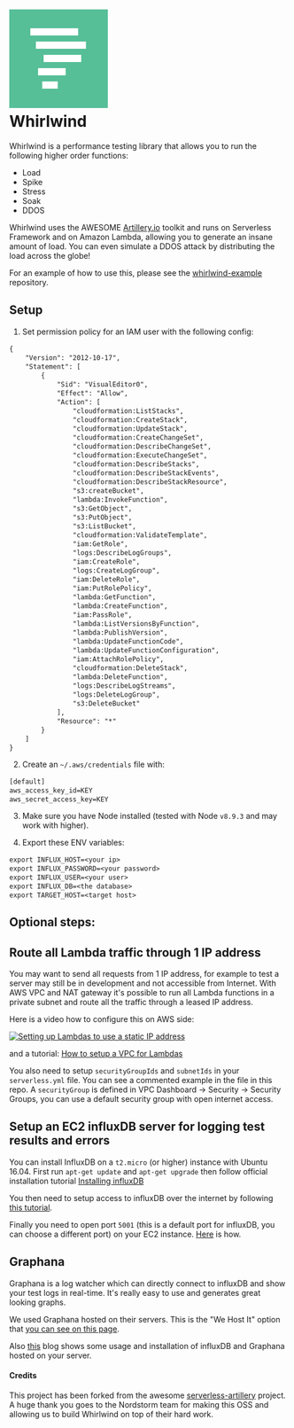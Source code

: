 # ![Whirlwind Logo](./images/whirlwind.svg?sanitize=true) <br/>Whirlwind
 
Whirlwind is a performance testing library that allows you to run the following higher order functions:

* Load
* Spike
* Stress
* Soak
* DDOS

Whirlwind uses the AWESOME [Artillery.io](https://artillery.io) toolkit and runs on Serverless Framework and on Amazon Lambda, allowing you to generate an insane amount of load. You can even simulate a DDOS attack by distributing the load across the globe! 

For an example of how to use this, please see the [whirlwind-example](https://github.com/xolvio/whirlwind-example) repository.

## Setup

1. Set permission policy for an IAM user with the following config:

```
{
    "Version": "2012-10-17",
    "Statement": [
        {
            "Sid": "VisualEditor0",
            "Effect": "Allow",
            "Action": [
                "cloudformation:ListStacks",
                "cloudformation:CreateStack",
                "cloudformation:UpdateStack",
                "cloudformation:CreateChangeSet",
                "cloudformation:DescribeChangeSet",
                "cloudformation:ExecuteChangeSet",
                "cloudformation:DescribeStacks",
                "cloudformation:DescribeStackEvents",
                "cloudformation:DescribeStackResource",
                "s3:createBucket",
                "lambda:InvokeFunction",
                "s3:GetObject",
                "s3:PutObject",
                "s3:ListBucket",
                "cloudformation:ValidateTemplate",
                "iam:GetRole",
                "logs:DescribeLogGroups",
                "iam:CreateRole",
                "logs:CreateLogGroup",
                "iam:DeleteRole",
                "iam:PutRolePolicy",
                "lambda:GetFunction",
                "lambda:CreateFunction",
                "iam:PassRole",
                "lambda:ListVersionsByFunction",
                "lambda:PublishVersion",
                "lambda:UpdateFunctionCode",
                "lambda:UpdateFunctionConfiguration",
                "iam:AttachRolePolicy",
                "cloudformation:DeleteStack",
                "lambda:DeleteFunction",
                "logs:DescribeLogStreams",
                "logs:DeleteLogGroup",
                "s3:DeleteBucket"
            ],
            "Resource": "*"
        }
    ]
}
```

2. Create an `~/.aws/credentials` file with:
```
[default]
aws_access_key_id=KEY
aws_secret_access_key=KEY
```

3. Make sure you have Node installed (tested with Node `v8.9.3` and may work with higher).

4. Export these ENV variables:
```
export INFLUX_HOST=<your ip>
export INFLUX_PASSWORD=<your password>
export INFLUX_USER=<your user>
export INFLUX_DB=<the database>
export TARGET_HOST=<target host>
```

## Optional steps:

## Route all Lambda traffic through 1 IP address
You may want to send all requests from 1 IP address, for example to test a server may still be in development and not accessible from Internet. With AWS VPC and NAT gateway it's possible to run all Lambda functions in a private subnet and route all the traffic through a leased IP address.

Here is a video how to configure this on AWS side:

[![Setting up Lambdas to use a static IP address](http://img.youtube.com/vi/JcRKdEP94jM/0.jpg)](http://www.youtube.com/watch?v=JcRKdEP94jM "AWS Knowledge Center Videos: How do I use AWS Lambda in a VPC?")

and a tutorial:
[How to setup a VPC for Lambdas](https://docs.aws.amazon.com/vpc/latest/userguide/VPC_Scenario2.html "How to setup a VPC for Lambdas")

You also need to setup `securityGroupIds` and `subnetIds` in your `serverless.yml` file. You can see a commented example in the file in this repo. A `securityGroup` is defined in VPC Dashboard -> Security -> Security Groups, you can use a default security group with open internet access. 

## Setup an EC2 influxDB server for logging test results and errors
You can install InfluxDB on a `t2.micro` (or higher) instance with Ubuntu 16.04. First run `apt-get update` and `apt-get upgrade` then follow official installation tutorial [Installing influxDB](https://docs.influxdata.com/influxdb/v1.6/introduction/installation/#installing-influxdb-oss "Installing influxDB")

You then need to setup access to influxDB over the internet by following [this tutorial](https://docs.influxdata.com/influxdb/v1.6/administration/authentication_and_authorization/ "Authentication and authorisation").

Finally you need to open port `5001` (this is a default port for influxDB, you can choose a different port) on your EC2 instance. [Here](https://docs.aws.amazon.com/AWSEC2/latest/UserGuide/authorizing-access-to-an-instance.html "Opening port on EC2 for influxDB") is how.

## Graphana
Graphana is a log watcher which can directly connect to influxDB and show your test logs in real-time. It's really easy to use and generates great looking graphs.

We used Graphana hosted on their servers. This is the "We Host It" option that [you can see on this page](https://grafana.com/get "Get Graphana").

Also [this](http://www.andremiller.net/content/grafana-and-influxdb-quickstart-on-ubuntu "Setting up influxDB") blog shows some usage and installation of influxDB and Graphana hosted on your server.

#### Credits

This project has been forked from the awesome [serverless-artillery](https://github.com/Nordstrom/serverless-artillery) project. A huge thank you goes to the Nordstorm team for making this OSS and allowing us to build Whirlwind on top of their hard work.

 
